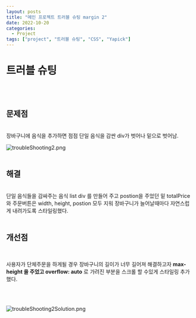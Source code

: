 ```yaml
---
layout: posts
title: "메인 프로젝트 트러블 슈팅 margin 2"
date: 2022-10-20
categories:
  - Project
tags: ["project", "트러블 슈팅", "CSS", "Yapick"]
---
```


# 트러블 슈팅

<br>
<br>

## 문제점

<br>
장바구니에 음식을 추가하면 점점 단일 음식을 감싼 div가 벗어나 밑으로 벗어남.
<br>

![troubleShooting2.png](/assets/img/troubleShooting2.png)
<br>
<br>

## 해결

<br>
단일 음식들을 감싸주는 음식 list div 를 만들어 주고 postion을 주었던 밑 totalPrice 와 주문버튼은 width, height, postion 모두 지워 장바구니가 늘어날때마다 자연스럽게 내려가도록 스타일링했다.

<br>
<br>

## 개선점

<br>

사용자가 단체주문을 하게될 경우 장바구니의 길이가 너무 길어져 해결하고자 **max-height 을 주었고 overflow: auto** 로 가려진 부분을 스크롤 할 수있게 스타일링 추가했다.

<br>
<br>

![troubleShooting2Solution.png](/assets/img/troubleShooting2Solution.png)
